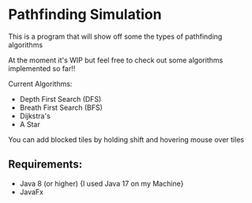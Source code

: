 # Pathfinding Simulation
 This is a program that will show off some the types of pathfinding algorithms

At the moment it's WIP but feel free to check out some algorithms implemented so far!!

Current Algorithms:
- Depth First Search (DFS)
- Breath First Search (BFS)
- Dijkstra's 
- A Star

You can add blocked tiles by holding shift and hovering mouse over tiles

**Requirements:**
-
- Java 8 (or higher)  {I used Java 17 on my Machine}
- JavaFx
